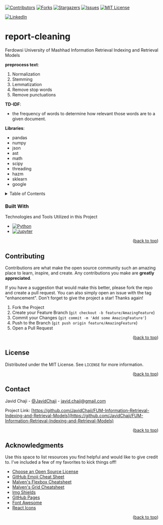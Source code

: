 <a name="readme-top"></a>


[![Contributors][contributors-shield]][contributors-url]
[![Forks][forks-shield]][forks-url]
[![Stargazers][stars-shield]][stars-url]
[![Issues][issues-shield]][issues-url]
[![MIT License][license-shield]][license-url]



[![LinkedIn][linkedin-shield]][javid-linkedin-URL]

# report-cleaning

Ferdowsi University of Mashhad Information Retrieval Indexing and Retrieval Models


**preprocess text**:
1. Normalization
2. Stemming
3. Lemmatization
4. Remove stop words
5. Remove punctuations

**TD-IDF**:
  - the frequency of words to determine how relevant those words are to a given document.

**Libraries**:
 - pandas
 - numpy
 - json
 - ast
 - math
 - scipy
 - threading
 - hazm
 - sklearn
 - google





<!-- TABLE OF CONTENTS -->
<details>
  <summary>Table of Contents</summary>
  <ol>
    <li>
      <a href="#about-the-project">About The Project</a>
      <ul>
        <li><a href="#built-with">Built With</a></li>
      </ul>
    </li>
    <li>
      <a href="#getting-started">Getting Started</a>
      <ul>
        <li><a href="#prerequisites">Prerequisites</a></li>
        <li><a href="#installation">Installation</a></li>
      </ul>
    </li>
    <li><a href="#usage">Usage</a></li>
    <li><a href="#roadmap">Roadmap</a></li>
    <li><a href="#contributing">Contributing</a></li>
    <li><a href="#license">License</a></li>
    <li><a href="#contact">Contact</a></li>
    <li><a href="#acknowledgments">Acknowledgments</a></li>
  </ol>
</details>





### Built With

<!-- This section should list any major frameworks/libraries used to bootstrap your project. Leave any add-ons/plugins for the acknowledgements section. Here are a few examples. -->

Technologies and Tools Utilized in this Project

* [![Python][Python-Shield]][Python-URL]
* [![Jupyter][Jupyter-Shield]][Jupyter-URL]

<p align="right">(<a href="#readme-top">back to top</a>)</p>






<!-- CONTRIBUTING -->
## Contributing

Contributions are what make the open source community such an amazing place to learn, inspire, and create. Any contributions you make are **greatly appreciated**.

If you have a suggestion that would make this better, please fork the repo and create a pull request. You can also simply open an issue with the tag "enhancement".
Don't forget to give the project a star! Thanks again!

1. Fork the Project
2. Create your Feature Branch (`git checkout -b feature/AmazingFeature`)
3. Commit your Changes (`git commit -m 'Add some AmazingFeature'`)
4. Push to the Branch (`git push origin feature/AmazingFeature`)
5. Open a Pull Request

<p align="right">(<a href="#readme-top">back to top</a>)</p>




<!-- LICENSE -->
## License

Distributed under the MIT License. See `LICENSE` for more information.

<p align="right">(<a href="#readme-top">back to top</a>)</p>




<!-- CONTACT -->
## Contact

Javid Chaji - [@JavidChaji](https://x.com/JavidChaji) - javid.chaji@gmail.com

Project Link: [https://github.com/JavidChaji/FUM-Information-Retrieval-Indexing-and-Retrieval-Models](https://github.com/JavidChaji/FUM-Information-Retrieval-Indexing-and-Retrieval-Models)

<p align="right">(<a href="#readme-top">back to top</a>)</p>




<!-- ACKNOWLEDGMENTS -->
## Acknowledgments

Use this space to list resources you find helpful and would like to give credit to. I've included a few of my favorites to kick things off!

* [Choose an Open Source License](https://choosealicense.com)
* [GitHub Emoji Cheat Sheet](https://www.webpagefx.com/tools/emoji-cheat-sheet)
* [Malven's Flexbox Cheatsheet](https://flexbox.malven.co/)
* [Malven's Grid Cheatsheet](https://grid.malven.co/)
* [Img Shields](https://shields.io)
* [GitHub Pages](https://pages.github.com)
* [Font Awesome](https://fontawesome.com)
* [React Icons](https://react-icons.github.io/react-icons/search)

<p align="right">(<a href="#readme-top">back to top</a>)</p>




<!-- MARKDOWN LINKS & IMAGES -->
<!-- https://www.markdownguide.org/basic-syntax/#reference-style-links -->
<!-- https://ileriayo.github.io/markdown-badges/ -->

<!-- Contributors -->
[contributors-shield]: https://img.shields.io/github/contributors/javidchaji/FUM-Information-Retrieval-Indexing-and-Retrieval-Models.svg?style=for-the-badge

[contributors-url]: https://github.com/javidchaji/FUM-Information-Retrieval-Indexing-and-Retrieval-Models/graphs/contributors

<!-- Forks -->
[forks-shield]: https://img.shields.io/github/forks/javidchaji/FUM-Information-Retrieval-Indexing-and-Retrieval-Models.svg?style=for-the-badge

[forks-url]: https://github.com/javidchaji/FUM-Information-Retrieval-Indexing-and-Retrieval-Models/network/members


<!-- Stars -->
[stars-shield]: https://img.shields.io/github/stars/javidchaji/FUM-Information-Retrieval-Indexing-and-Retrieval-Models.svg?style=for-the-badge

[stars-url]: https://github.com/javidchaji/FUM-Information-Retrieval-Indexing-and-Retrieval-Models/stargazers


<!-- Issues -->
[issues-shield]: https://img.shields.io/github/issues/javidchaji/FUM-Information-Retrieval-Indexing-and-Retrieval-Models.svg?style=for-the-badge

[issues-url]: https://github.com/javidchaji/FUM-Information-Retrieval-Indexing-and-Retrieval-Models/issues


<!-- License -->
[license-shield]: https://img.shields.io/github/license/javidchaji/FUM-Information-Retrieval-Indexing-and-Retrieval-Models.svg?style=for-the-badge

[license-url]: https://github.com/javidchaji/FUM-Information-Retrieval-Indexing-and-Retrieval-Models/blob/master/LICENSE


<!-- Linkedin -->
[linkedin-shield]: https://img.shields.io/badge/linkedin-%230077B5.svg?style=for-the-badge&logo=linkedin&logoColor=white

[javid-linkedin-URL]: https://linkedin.com/in/javidchaji


<!-- Python -->
[Python-Shield]: https://img.shields.io/badge/Python-FFD43B?style=for-the-badge&logo=python&logoColor=blue

[Python-URL]: https://python.org/


<!-- Jupyter -->
[Jupyter-Shield]: https://img.shields.io/badge/Jupyter-F37626.svg?&style=for-the-badge&logo=Jupyter&logoColor=white

[Jupyter-URL]: https://jupyter.org/
